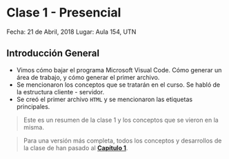 # Clase 1 - Presencial

Fecha: 21 de Abril, 2018
Lugar: Aula 154, UTN

## Introducción General

* Vimos cómo bajar el programa Microsoft Visual Code. Cómo generar un área de trabajo, y cómo generar el primer archivo.
* Se mencionaron los conceptos que se tratarán en el curso. Se habló de la estructura cliente - servidor.
* Se creó el primer archivo `HTML` y se mencionaron las etiquetas principales.

> Este es un resumen de la clase 1 y los conceptos que se vieron en la misma.

> Para una versión más completa, todos los conceptos y desarrollos de la clase de han pasado al **[Capítulo 1](/capitulo1.md)**.
